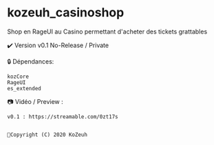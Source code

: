 # kozeuh_casinoshop
Shop en RageUI au Casino permettant d'acheter des tickets grattables

✔️ Version v0.1 No-Release / Private 

🔒 Dépendances:

    kozCore
    RageUI
    es_extended 


📷 Vidéo / Preview :

    v0.1 : https://streamable.com/0zt17s


    🔖Copyright (C) 2020 KoZeuh 
